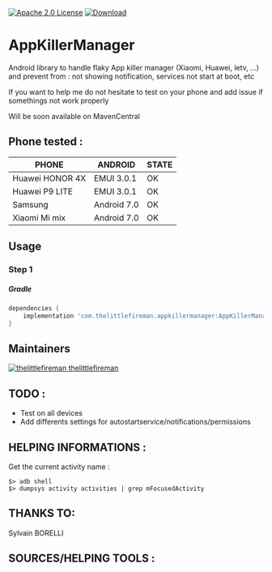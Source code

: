 [![Apache 2.0 License](https://img.shields.io/badge/license-Apache%202.0-blue.svg?style=flat)](http://www.apache.org/licenses/LICENSE-2.0.html)
[ ![Download](https://api.bintray.com/packages/thomas-goureau/maven/AppKillerManager/images/download.svg) ](https://bintray.com/thomas-goureau/maven/AppKillerManager/_latestVersion)
# AppKillerManager
Android library to handle flaky App killer manager (Xiaomi, Huawei, letv, ...) and prevent from : not showing notification, services not start at boot, etc 

If you want to help me do not hesitate to test on your phone and add issue if somethings not work properly

Will be soon available on MavenCentral

## Phone tested :

PHONE | ANDROID | STATE
--- | --- | ---
Huawei HONOR 4X | EMUI 3.0.1 | OK
Huawei P9 LITE | EMUI 3.0.1 | OK
Samsung | Android 7.0 | OK
Xiaomi Mi mix | Android 7.0 | OK

## Usage
### Step 1

##### Gradle

```groovy
dependencies {
    implementation 'com.thelittlefireman.appkillermanager:AppKillerManager:0.0.1'
}
```

## Maintainers
[![thelittlefireman](https://avatars2.githubusercontent.com/u/5165783?s=40&v=4) thelittlefireman](https://github.com/thelittlefireman) 

## TODO : 
  - Test on all devices
  - Add differents settings for autostartservice/notifications/permissions
  
## HELPING INFORMATIONS :

Get the current activity name :

```
$> adb shell
$> dumpsys activity activities | grep mFocusedActivity
```

## THANKS TO:
Sylvain BORELLI

## SOURCES/HELPING TOOLS :